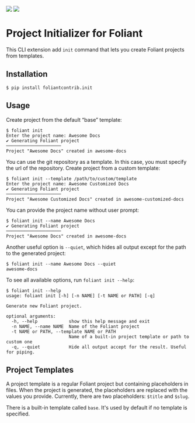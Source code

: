 [![](https://img.shields.io/pypi/v/foliantcontrib.init.svg)](https://pypi.org/project/foliantcontrib.init/) [![](https://img.shields.io/github/v/tag/foliant-docs/foliantcontrib.init.svg?label=GitHub)](https://github.com/foliant-docs/foliantcontrib.init)

# Project Initializer for Foliant

This CLI extension add `init` command that lets you create Foliant projects from templates.


## Installation

```shell
$ pip install foliantcontrib.init
```


## Usage

Create project from the default “base” template:

```shell
$ foliant init
Enter the project name: Awesome Docs
✔ Generating Foliant project
─────────────────────
Project "Awesome Docs" created in awesome-docs
```

You can use the git repository as a template. In this case, you must specify the url of the repository.
Create project from a custom template:

```shell
$ foliant init --template /path/to/custom/template
Enter the project name: Awesome Customized Docs
✔ Generating Foliant project
─────────────────────
Project "Awesome Customized Docs" created in awesome-customized-docs
```

You can provide the project name without user prompt:

```shell
$ foliant init --name Awesome Docs
✔ Generating Foliant project
─────────────────────
Project "Awesome Docs" created in awesome-docs
```

Another useful option is `--quiet`, which hides all output except for the path to the generated project:

```shell
$ foliant init --name Awesome Docs --quiet
awesome-docs
```

To see all available options, run `foliant init --help`:

```shell
$ foliant init --help
usage: foliant init [-h] [-n NAME] [-t NAME or PATH] [-q]

Generate new Foliant project.

optional arguments:
  -h, --help            show this help message and exit
  -n NAME, --name NAME  Name of the Foliant project
  -t NAME or PATH, --template NAME or PATH
                        Name of a built-in project template or path to custom one
  -q, --quiet           Hide all output accept for the result. Useful for piping.
```


## Project Templates

A project template is a regular Foliant project but containing placeholders in files. When the project is generated, the placeholders are replaced with the values you provide. Currently, there are two placeholders: `$title` and `$slug`.

There is a built-in template called `base`. It's used by default if no template is specified.
